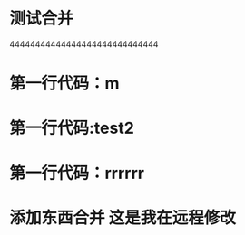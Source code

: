# 测试合并
  44444444444444444444444444444
#  第一行代码：m
#  第一行代码:test2
#  第一行代码：rrrrrr

# 添加东西合并  这是我在远程修改

